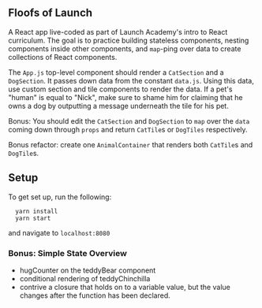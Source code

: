 ## Floofs of Launch
A React app live-coded as part of Launch Academy's intro to React curriculum. The goal is to practice building stateless components, nesting components inside other components, and `map`-ping over data to create collections of React components.

The `App.js` top-level component should render a `CatSection` and a `DogSection`. It passes down data from the constant `data.js`. Using this data, use custom section and tile components to render the data. If a pet's "human" is equal to "Nick", make sure to shame him for claiming that he owns a dog by outputting a message underneath the tile for his pet.

Bonus: You should edit the `CatSection` and `DogSection` to `map` over the `data` coming down through `props` and return `CatTile`s or `DogTiles` respectively.

Bonus refactor: create one `AnimalContainer` that renders both `CatTile`s and `DogTile`s.

## Setup
To get set up, run the following:

```no-highlight
  yarn install
  yarn start
```
and navigate to `localhost:8080`

### Bonus: Simple State Overview 

* hugCounter on the teddyBear component 
* conditional rendering of teddyChinchilla
* contrive a closure that holds on to a variable value, but the value changes after the function has been declared.
